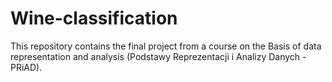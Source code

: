 # Wine-classification

This repository contains the final project from a course on the Basis of data representation and analysis (Podstawy Reprezentacji i Analizy Danych - PRiAD).
